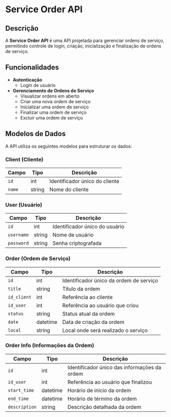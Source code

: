 # Service Order API

## Descrição
A **Service Order API** é uma API projetada para gerenciar ordens de serviço, permitindo controle de login, criação, inicialização e finalização de ordens de serviço.

## Funcionalidades

- **Autenticação**
  - Login de usuário
- **Gerenciamento de Ordens de Serviço**
  - Visualizar ordens em aberto
  - Criar uma nova ordem de serviço
  - Inicializar uma ordem de serviço
  - Finalizar uma ordem de serviço
  - Excluir uma ordem de serviço

## Modelos de Dados

A API utiliza os seguintes modelos para estruturar os dados:

### **Client (Cliente)**
| Campo | Tipo  | Descrição |
|--------|------|-------------|
| `id`   | int  | Identificador único do cliente |
| `name` | string | Nome do cliente |

### **User (Usuário)**
| Campo | Tipo  | Descrição |
|--------|------|-------------|
| `id`   | int  | Identificador único do usuário |
| `username` | string | Nome de usuário |
| `password` | string | Senha criptografada |

### **Order (Ordem de Serviço)**
| Campo | Tipo  | Descrição |
|--------|------|-------------|
| `id`   | int  | Identificador único da ordem de serviço |
| `title` | string | Título da ordem |
| `id_client` | int  | Referência ao cliente |
| `id_user` | int  | Referência ao usuário que criou |
| `status` | string | Status atual da ordem |
| `date` | datetime | Data de criação da ordem |
| `local` | string | Local onde será realizado o serviço |

### **Order Info (Informações da Ordem)**
| Campo | Tipo  | Descrição |
|--------|------|-------------|
| `id`   | int  | Identificador único das informações da ordem |
| `id_user` | int  | Referência ao usuário que finalizou |
| `start_time` | datetime | Horário de início da ordem |
| `end_time` | datetime | Horário de término da ordem |
| `description` | string | Descrição detalhada da ordem |


